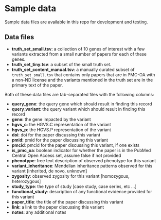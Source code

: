 # Sample data

Sample data files are available in this repo for development and testing.

## Data files

- **truth_set_small.tsv**: a collection of 10 genes of interest with a few variants extracted from a small number of papers for each of these genes.
- **truth_set_tiny.tsv**: a subset of the small truth set.
- **truth_set_content_manual.tsv**: a manually curated subset of `truth_set_small.tsv` that contains only papers that are in PMC-OA with a non-ND license and the variants mentioned in the truth set are in the primary text of the paper.

Both of these data files are tab-separated files with the following columns:

- **query_gene**: the query gene which should result in finding this record
- **query_variant**: the query variant which should result in finding this record
- **gene**: the gene impacted by the variant
- **hgvs_c**: the HGVS.C representation of the variant
- **hgvs_p**: the HGVS.P representation of the variant
- **doi**: doi for the paper discussing this variant
- **pmid**: pmid for the paper discussing this variant
- **pmcid**: pmcid for the paper discussing this variant, if one exists
- **is_pmc_oa**: boolean indicator for whether the paper is in the PubMed Central Open Access set, assume false if not provided
- **phenotype**: free text description of observed phenotype for this variant
- **variant_inheritance**: Mendelian inheritance patterns observed for this variant [inherited, de novo, unknown]
- **zygosity**: observed zygosity for this variant [homozygous, heterozygous]
- **study_type**: the type of study [case study, case series, etc ...]
- **functional_study**: description of any functional evidence provided for this variant
- **paper_title**: the title of the paper discussing this variant
- **link**: a link to the paper discussing this variant
- **notes**: any additional notes
